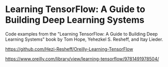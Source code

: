 # Learning TensorFlow: A Guide to Building Deep Learning Systems

Code examples from the
"Learning TensorFlow: A Guide to Building Deep Learning Systems" 
book by Tom Hope, Yehezkel S. Resheff, and Itay Lieder.

https://github.com/Hezi-Resheff/Oreilly-Learning-TensorFlow

https://www.oreilly.com/library/view/learning-tensorflow/9781491978504/